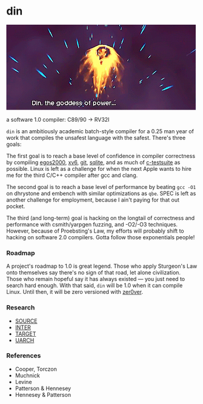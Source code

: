 # din
![](./din.gif)

a software 1.0 compiler: C89/90 -> RV32I

`din` is an ambitiously academic batch-style compiler for a 0.25 man year of work
that compiles the unsafest language with the safest. There's three goals:

The first goal is to reach a base level of confidence in compiler correctness
by compiling [egos2000](), [xv6](), [git](), [sqlite](), and as much of
[c-testsuite](https://github.com/c-testsuite/c-testsuite) as possible. Linux is
left as a challenge for when the next Apple wants to hire me for the third C/C++
compiler after gcc and clang.

The second goal is to reach a base level of performance by beating `gcc -O1` on
dhrystone and embench with similar optimizations as `qbe`. SPEC is left as another
challenge for employment, because I ain't paying for that out pocket.

The third (and long-term) goal is hacking on the longtail of correctness and
performance with csmith/yarpgen fuzzing, and -O2/-O3 techniques. However,
because of Proebsting's Law, my efforts will probably shift to hacking on
software 2.0 compilers. Gotta follow those exponentials people!

### Roadmap
A project's roadmap to 1.0 is great legend. Those who apply Sturgeon's Law onto
themselves say there's no sign of that road, let alone civilization. Those who
remain hopeful say it has always existed — you just need to search hard enough.
With that said, `din` will be 1.0 when it can compile Linux. Until then, it will
be zero versioned with [zer0ver](https://0ver.org/).

### Research
- [SOURCE](./examples/SOURCE)
- [INTER](./examples/INTER)
- [TARGET](./examples/TARGET)
- [UARCH](./examples/UARCH)

### References
- Cooper, Torczon
- Muchnick
- Levine
- Patterson & Hennesey
- Hennesey & Patterson